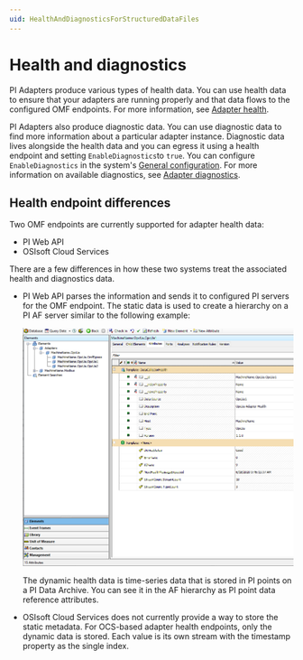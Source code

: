 ```yaml
---
uid: HealthAndDiagnosticsForStructuredDataFiles
---
```


# Health and diagnostics

PI Adapters produce various types of health data. You can use health data to ensure that your adapters are running properly and that data flows to the configured OMF endpoints. For more information, see [Adapter health](xref:AdapterHealthForStructuredDataFiles).

PI Adapters also produce diagnostic data. You can use diagnostic data to find more information about a particular adapter instance. Diagnostic data lives alongside the health data and you can egress it using a health endpoint and setting `EnableDiagnostics`to `true`. You can configure `EnableDiagnostics` in the system's [General configuration](xref:GeneralConfiguration). For more information on available diagnostics, see [Adapter diagnostics](xref:AdapterDiagnostics).

## Health endpoint differences

Two OMF endpoints are currently supported for adapter health data:

- PI Web API
- OSIsoft Cloud Services

There are a few differences in how these two systems treat the associated health and diagnostics data.

- PI Web API parses the information and sends it to configured PI servers for the OMF endpoint. The static data is used to create a hierarchy on a PI AF server similar to the following example:

  ![AdapterHealthAFHierarchy](../../images/adapter-health-af-hierarchy.png)

  The dynamic health data is time-series data that is stored in PI points on a PI Data Archive. You can see it in the AF hierarchy as PI point data reference attributes.

- OSIsoft Cloud Services does not currently provide a way to store the static metadata. For OCS-based adapter health endpoints, only the dynamic data is stored. Each value is its own stream with the timestamp property as the single index.

